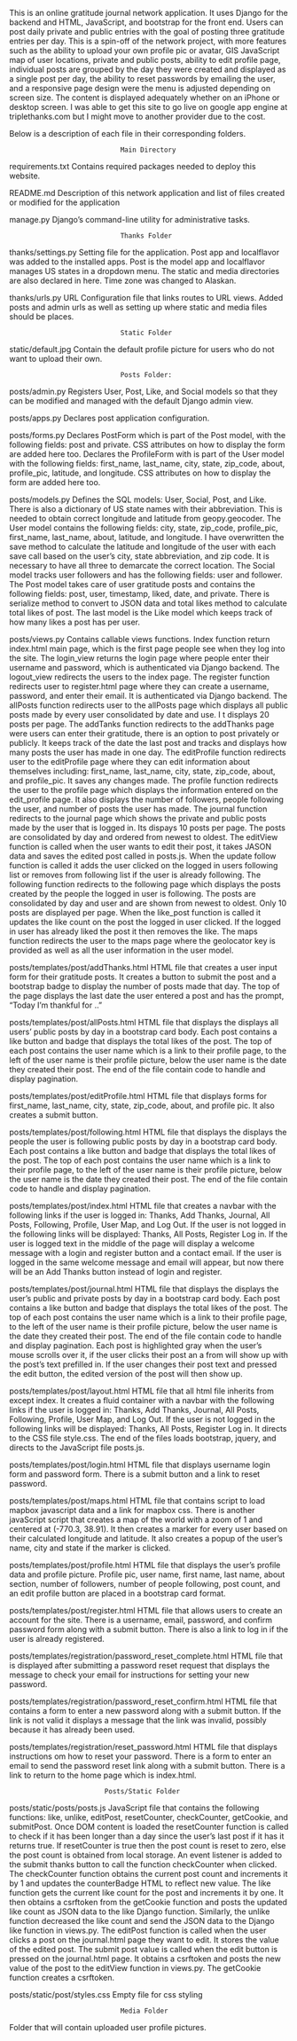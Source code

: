 This is an online gratitude journal network application. It uses Django for the backend and HTML, JavaScript, and bootstrap for the front end.  Users can post daily private and public entries with the goal of posting three gratitude entries per day. This is a spin-off of the network project, with more features such as the ability to upload your own profile pic or avatar, GIS JavaScript map of user locations, private and public posts, ability to edit profile page, individual posts are grouped by the day they were created and displayed as a single post per day, the ability to reset passwords by emailing the user, and a responsive page design were the menu is adjusted depending on screen size. The content is displayed adequately whether on an iPhone or desktop screen. I was able to get this site to go live on google app engine at triplethanks.com but I might move to another provider due to the cost. 

Below is a description of each file in their corresponding folders.

								Main Directory
requirements.txt
Contains required packages needed to deploy this website. 

README.md
 Description of this network application and list of files created or modified for the application

manage.py
Django’s command-line utility for administrative tasks.

								Thanks Folder
thanks/settings.py
 Setting file for the application. Post app and localflavor was added to the installed apps. Post is the model app and localflavor manages US states in a dropdown menu. The static and media directories are also declared in here. Time zone was changed to Alaskan.

thanks/urls.py
URL Configuration file that links routes to URL views. Added posts and admin urls as well as setting up where static and media files should be places. 

								Static Folder
static/default.jpg
Contain the default profile picture for users who do not want to upload their own.

								Posts Folder:
posts/admin.py
 Registers User, Post, Like, and Social models so that they can be modified and managed with the default Django admin view. 

posts/apps.py
Declares post application configuration.

posts/forms.py
Declares PostForm which is part of the Post model, with the following fields: post and private.  CSS attributes on how to display the form are added here too. Declares the ProfileForm with is part of the User model with the following fields: first_name, last_name, city, state, zip_code, about, profile_pic, latitude, and longitude. CSS attributes on how to display the form are added here too.

posts/models.py
Defines the SQL models: User, Social, Post, and Like. There is also a dictionary of US state names with their abbreviation. This is needed to obtain correct longitude and latitude from geopy.geocoder. The User model contains the following fields: city, state, zip_code, profile_pic, first_name, last_name, about, latitude, and longitude. I have overwritten the save method to calculate the latitude and longitude of the user with each save call based on the user’s city, state abbreviation, and zip code. It is necessary to have all three to demarcate the correct location. The Social model tracks user followers and has the following fields: user and follower. The Post model takes care of user gratitude posts and contains the following fields: post, user, timestamp, liked, date, and private. There is serialize method to convert to JSON data and total likes method to calculate total likes of post. The last model is the Like model which keeps track of how many likes a post has per user. 

posts/views.py 
Contains callable views functions. Index function return index.html main page, which is the first page people see when they log into the site. The login_view returns the login page where people enter their username and password, which is authenticated via Django backend. The logout_view redirects the users to the index page. The register function redirects user to register.html page where they can create a username, password, and enter their email. It is authenticated via Django backend. The allPosts function redirects user to the allPosts page which displays all public posts made by every user consolidated by date and use. I t displays 20 posts per page. The addTanks function redirects to the addThanks page were users can enter their gratitude, there is an option to post privately or publicly. It keeps track of the date the last post and tracks and displays how many posts the user has made in one day. The editProfile function redirects user to the editProfile page where they can edit information about themselves including: first_name, last_name, city, state, zip_code, about, and profile_pic. It saves any changes made. The profile function redirects the user to the profile page which displays the information entered on the edit_profile page. It also displays the number of followers, people following the user, and number of posts the user has made. The journal function redirects to the journal page which shows the private and public posts made by the user that is logged in. Its dispays 10 posts per page. The posts are consolidated by day and ordered from newest to oldest. The editView function is called when the user wants to edit their post, it takes JASON data and saves the edited post called in posts.js. When the update follow function is called it adds the user clicked on the logged in users following list or removes from following list if the user is already following. The following function redirects to the following page which displays the posts created by the people the logged in user is following. The posts are consolidated by day and user and are shown from newest to oldest. Only 10 posts are displayed per page. When the like_post function is called it updates the like count on the post the logged in user clicked. If the logged in user has already liked the post it then removes the like. The maps function redirects the user to the maps page where the geolocator key is provided as well as all the user information in the user model. 

posts/templates/post/addThanks.html
HTML file that creates a user input form for their gratitude posts. It creates a button to submit the post and a bootstrap badge to display the number of posts made that day. The top of the page displays the last date the user entered a post and has the prompt, “Today I’m thankful for ..”

posts/templates/post/allPosts.html
HTML file that displays the displays all users’ public posts by day in a bootstrap card body. Each post contains a like button and badge that displays the total likes of the post. The top of each post contains the user name which is a link to their profile page, to the left of the user name is their profile picture, below the user name is the date they created their post. The end of the file contain code to handle and display pagination. 

posts/templates/post/editProfile.html
HTML file that displays forms for first_name, last_name, city, state, zip_code, about, and profile pic. It also creates a submit button.

posts/templates/post/following.html
HTML file that displays the displays the people the user is following public posts by day in a bootstrap card body. Each post contains a like button and badge that displays the total likes of the post. The top of each post contains the user name which is a link to their profile page, to the left of the user name is their profile picture, below the user name is the date they created their post. The end of the file contain code to handle and display pagination. 

posts/templates/post/index.html
HTML file that creates a navbar with the following links if the user is logged in: Thanks, Add Thanks, Journal, All Posts, Following, Profile, User Map, and Log Out. If the user is not logged in the following links will be displayed: Thanks, All Posts, Register Log in. If the user is logged text in the middle of the page will display a welcome message with a login and register button and a contact email. If the user is logged in the same welcome message and email will appear, but now there will be an Add Thanks button instead of login and register.

posts/templates/post/journal.html
HTML file that displays the displays the user’s public and private posts by day in a bootstrap card body. Each post contains a like button and badge that displays the total likes of the post. The top of each post contains the user name which is a link to their profile page, to the left of the user name is their profile picture, below the user name is the date they created their post. The end of the file contain code to handle and display pagination. Each post is highlighted gray when the user’s mouse scrolls over it, if the user clicks their post an a from will show up with the post’s text prefilled in. If the user changes their post text and pressed the edit button, the edited version of the post will then show up. 

posts/templates/post/layout.html
HTML file that all html file inherits from except index. It creates a fluid container with a navbar with the following links if the user is logged in: Thanks, Add Thanks, Journal, All Posts, Following, Profile, User Map, and Log Out. If the user is not logged in the following links will be displayed: Thanks, All Posts, Register Log in. It directs to the CSS file style.css. The end of the files loads bootstrap, jquery, and directs to the JavaScript file posts.js.

posts/templates/post/login.html
HTML file that displays username login form and password form. There is a submit button and a link to reset password.

posts/templates/post/maps.html
HTML file that contains script to load mapbox javascript data and a link for mapbox css. There is another javaScript script that creates a map of the world with a zoom of 1 and centered at (-770.3, 38.91). It then creates a marker for every user based on their calculated longitude and latitude. It also creates a popup of the user’s name, city and state if the marker is clicked. 

posts/templates/post/profile.html
HTML file that displays the user’s profile data and profile picture. Profile pic, user name, first name, last name, about section, number of followers, number of people following, post count, and an edit profile button are placed in a bootstrap card format. 

posts/templates/post/register.html
HTML file that allows users to create an account for the site. There is a username, email, password, and confirm password form along with a submit button. There is also a link to log in if the user is already registered. 

posts/templates/registration/password_reset_complete.html
HTML file that is displayed after submitting a password reset request that displays the message to check your email for instructions for setting your new password. 

posts/templates/registration/password_reset_confirm.html
HTML file that contains a form to enter a new password along with a submit button. If the link is not valid it displays a message that the link was invalid, possibly because it has already been used.

posts/templates/registration/reset_password.html
HTML file that displays instructions om how to reset your password. There is a form to enter an email to send the password reset link along with a submit button. There is a link to return to the home page which is index.html.

							Posts/Static Folder
posts/static/posts/posts.js
JavaScript file that contains the following functions: like, unlike, editPost, resetCounter, checkCounter, getCookie, and submitPost. Once DOM content is loaded the resetCounter function is called to check if it has been longer than a day since the user’s last post if it has it returns true. If resetCounter is true then the post count is reset to zero, else the post count is obtained from local storage. An event listener is added to the submit thanks button to call the function checkCounter when clicked. The checkCounter function obtains the current post count and increments it by 1 and updates the counterBadge HTML to reflect new value. The like function gets the current like count for the post and increments it by one. It then obtains a csrftoken from the getCookie function and posts the updated like count as JSON data to the like Django function. Similarly, the unlike function decreased the like count and send the JSON data to the Django like function in views.py. The editPost function is called when the user clicks a post on the journal.html page they want to edit. It stores the value of the edited post. The submit post value is called when the edit button is pressed on the journal.html page. It obtains a csrftoken and posts the new value of the post to the editView function in views.py. The getCookie function creates a csrftoken. 

posts/static/post/styles.css
Empty file for css styling 

								Media Folder
Folder that will contain uploaded user profile pictures. 
